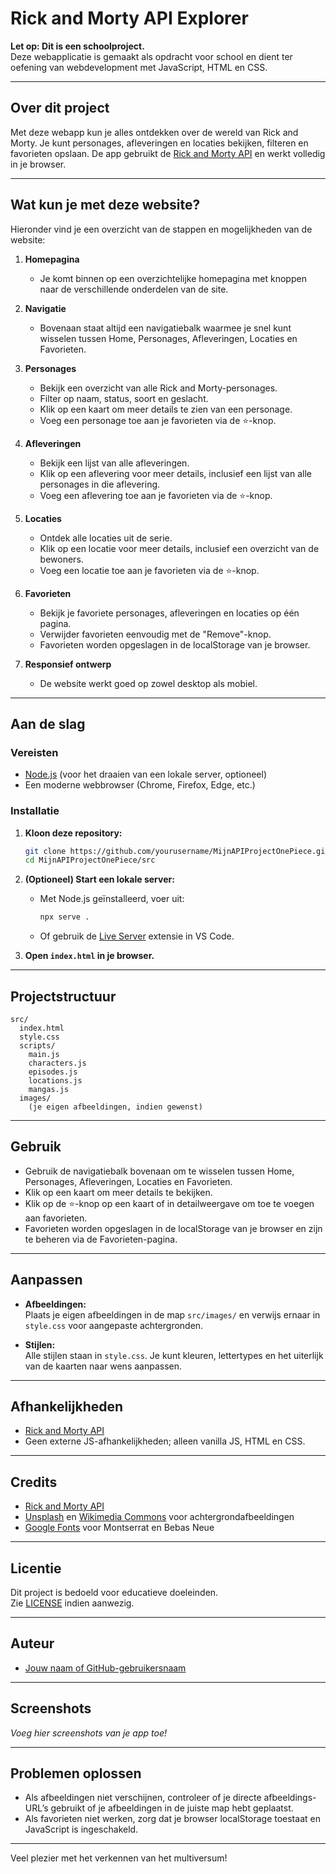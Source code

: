 # Rick and Morty API Explorer

**Let op: Dit is een schoolproject.**  
Deze webapplicatie is gemaakt als opdracht voor school en dient ter oefening van webdevelopment met JavaScript, HTML en CSS.

---

## Over dit project

Met deze webapp kun je alles ontdekken over de wereld van Rick and Morty. Je kunt personages, afleveringen en locaties bekijken, filteren en favorieten opslaan. De app gebruikt de [Rick and Morty API](https://rickandmortyapi.com/) en werkt volledig in je browser.

---

## Wat kun je met deze website?

Hieronder vind je een overzicht van de stappen en mogelijkheden van de website:

1. **Homepagina**
   - Je komt binnen op een overzichtelijke homepagina met knoppen naar de verschillende onderdelen van de site.

2. **Navigatie**
   - Bovenaan staat altijd een navigatiebalk waarmee je snel kunt wisselen tussen Home, Personages, Afleveringen, Locaties en Favorieten.

3. **Personages**
   - Bekijk een overzicht van alle Rick and Morty-personages.
   - Filter op naam, status, soort en geslacht.
   - Klik op een kaart om meer details te zien van een personage.
   - Voeg een personage toe aan je favorieten via de ⭐-knop.

4. **Afleveringen**
   - Bekijk een lijst van alle afleveringen.
   - Klik op een aflevering voor meer details, inclusief een lijst van alle personages in die aflevering.
   - Voeg een aflevering toe aan je favorieten via de ⭐-knop.

5. **Locaties**
   - Ontdek alle locaties uit de serie.
   - Klik op een locatie voor meer details, inclusief een overzicht van de bewoners.
   - Voeg een locatie toe aan je favorieten via de ⭐-knop.

6. **Favorieten**
   - Bekijk je favoriete personages, afleveringen en locaties op één pagina.
   - Verwijder favorieten eenvoudig met de "Remove"-knop.
   - Favorieten worden opgeslagen in de localStorage van je browser.

7. **Responsief ontwerp**
   - De website werkt goed op zowel desktop als mobiel.

---

## Aan de slag

### Vereisten

- [Node.js](https://nodejs.org/) (voor het draaien van een lokale server, optioneel)
- Een moderne webbrowser (Chrome, Firefox, Edge, etc.)

### Installatie

1. **Kloon deze repository:**
   ```sh
   git clone https://github.com/yourusername/MijnAPIProjectOnePiece.git
   cd MijnAPIProjectOnePiece/src
   ```

2. **(Optioneel) Start een lokale server:**
   - Met Node.js geïnstalleerd, voer uit:
     ```sh
     npx serve .
     ```
   - Of gebruik de [Live Server](https://marketplace.visualstudio.com/items?itemName=ritwickdey.LiveServer) extensie in VS Code.

3. **Open `index.html` in je browser.**

---

## Projectstructuur

```
src/
  index.html
  style.css
  scripts/
    main.js
    characters.js
    episodes.js
    locations.js
    mangas.js
  images/
    (je eigen afbeeldingen, indien gewenst)
```

---

## Gebruik

- Gebruik de navigatiebalk bovenaan om te wisselen tussen Home, Personages, Afleveringen, Locaties en Favorieten.
- Klik op een kaart om meer details te bekijken.
- Klik op de ⭐-knop op een kaart of in detailweergave om toe te voegen aan favorieten.
- Favorieten worden opgeslagen in de localStorage van je browser en zijn te beheren via de Favorieten-pagina.

---

## Aanpassen

- **Afbeeldingen:**  
  Plaats je eigen afbeeldingen in de map `src/images/` en verwijs ernaar in `style.css` voor aangepaste achtergronden.

- **Stijlen:**  
  Alle stijlen staan in `style.css`. Je kunt kleuren, lettertypes en het uiterlijk van de kaarten naar wens aanpassen.

---

## Afhankelijkheden

- [Rick and Morty API](https://rickandmortyapi.com/)
- Geen externe JS-afhankelijkheden; alleen vanilla JS, HTML en CSS.

---

## Credits

- [Rick and Morty API](https://rickandmortyapi.com/)
- [Unsplash](https://unsplash.com/) en [Wikimedia Commons](https://commons.wikimedia.org/) voor achtergrondafbeeldingen
- [Google Fonts](https://fonts.google.com/) voor Montserrat en Bebas Neue

---

## Licentie

Dit project is bedoeld voor educatieve doeleinden.  
Zie [LICENSE](LICENSE) indien aanwezig.

---

## Auteur

- [Jouw naam of GitHub-gebruikersnaam](https://github.com/yourusername)

---

## Screenshots

_Voeg hier screenshots van je app toe!_

---

## Problemen oplossen

- Als afbeeldingen niet verschijnen, controleer of je directe afbeeldings-URL’s gebruikt of je afbeeldingen in de juiste map hebt geplaatst.
- Als favorieten niet werken, zorg dat je browser localStorage toestaat en JavaScript is ingeschakeld.

---

Veel plezier met het verkennen van het multiversum!